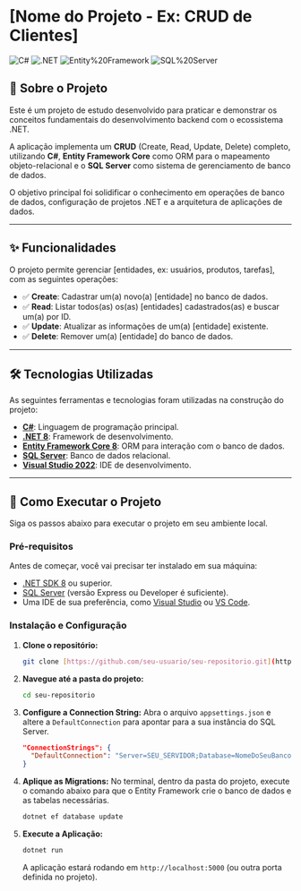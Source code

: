 # [Nome do Projeto - Ex: CRUD de Clientes]

![C#](https://img.shields.io/badge/C%23-11.0-blue.svg)
![.NET](https://img.shields.io/badge/.NET-8.0-blueviolet.svg)
![Entity%20Framework](https://img.shields.io/badge/Entity%20Framework-Core-orange.svg)
![SQL%20Server](https://img.shields.io/badge/SQL%20Server-2022-red.svg)

## 📄 Sobre o Projeto

Este é um projeto de estudo desenvolvido para praticar e demonstrar os conceitos fundamentais do desenvolvimento backend com o ecossistema .NET.

A aplicação implementa um **CRUD** (Create, Read, Update, Delete) completo, utilizando **C#**, **Entity Framework Core** como ORM para o mapeamento objeto-relacional e o **SQL Server** como sistema de gerenciamento de banco de dados.

O objetivo principal foi solidificar o conhecimento em operações de banco de dados, configuração de projetos .NET e a arquitetura de aplicações de dados.

---

## ✨ Funcionalidades

O projeto permite gerenciar [entidades, ex: usuários, produtos, tarefas], com as seguintes operações:

-   ✅ **Create**: Cadastrar um(a) novo(a) [entidade] no banco de dados.
-   ✅ **Read**: Listar todos(as) os(as) [entidades] cadastrados(as) e buscar um(a) por ID.
-   ✅ **Update**: Atualizar as informações de um(a) [entidade] existente.
-   ✅ **Delete**: Remover um(a) [entidade] do banco de dados.

---

## 🛠️ Tecnologias Utilizadas

As seguintes ferramentas e tecnologias foram utilizadas na construção do projeto:

-   **[C#](https://learn.microsoft.com/pt-br/dotnet/csharp/)**: Linguagem de programação principal.
-   **[.NET 8](https://dotnet.microsoft.com/pt-br/)**: Framework de desenvolvimento.
-   **[Entity Framework Core 8](https://learn.microsoft.com/pt-br/ef/core/)**: ORM para interação com o banco de dados.
-   **[SQL Server](https://www.microsoft.com/pt-br/sql-server)**: Banco de dados relacional.
-   **[Visual Studio 2022](https://visualstudio.microsoft.com/pt-br/)**: IDE de desenvolvimento.

---

## 🚀 Como Executar o Projeto

Siga os passos abaixo para executar o projeto em seu ambiente local.

### Pré-requisitos

Antes de começar, você vai precisar ter instalado em sua máquina:
-   [.NET SDK 8](https://dotnet.microsoft.com/pt-br/download/dotnet/8.0) ou superior.
-   [SQL Server](https://www.microsoft.com/pt-br/sql-server/sql-server-downloads) (versão Express ou Developer é suficiente).
-   Uma IDE de sua preferência, como [Visual Studio](https://visualstudio.microsoft.com/pt-br/) ou [VS Code](https://code.visualstudio.com/).

### Instalação e Configuração

1.  **Clone o repositório:**
    ```bash
    git clone [https://github.com/seu-usuario/seu-repositorio.git](https://github.com/seu-usuario/seu-repositorio.git)
    ```

2.  **Navegue até a pasta do projeto:**
    ```bash
    cd seu-repositorio
    ```

3.  **Configure a Connection String:**
    Abra o arquivo `appsettings.json` e altere a `DefaultConnection` para apontar para a sua instância do SQL Server.
    ```json
    "ConnectionStrings": {
      "DefaultConnection": "Server=SEU_SERVIDOR;Database=NomeDoSeuBanco;Trusted_Connection=True;TrustServerCertificate=True;"
    }
    ```

4.  **Aplique as Migrations:**
    No terminal, dentro da pasta do projeto, execute o comando abaixo para que o Entity Framework crie o banco de dados e as tabelas necessárias.
    ```bash
    dotnet ef database update
    ```

5.  **Execute a Aplicação:**
    ```bash
    dotnet run
    ```
    A aplicação estará rodando em `http://localhost:5000` (ou outra porta definida no projeto).
